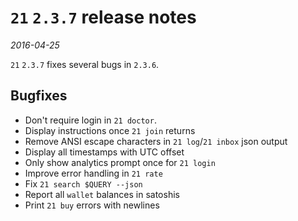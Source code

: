 # `21` `2.3.7` release notes

*2016-04-25*

`21` `2.3.7` fixes several bugs in `2.3.6`.

## Bugfixes

- Don't require login in `21 doctor`.
- Display instructions once `21 join` returns
- Remove ANSI escape characters in `21 log`/`21 inbox` json output
- Display all timestamps with UTC offset
- Only show analytics prompt once for `21 login`
- Improve error handling in `21 rate`
- Fix `21 search $QUERY --json`
- Report all `wallet` balances in satoshis
- Print `21 buy` errors with newlines
